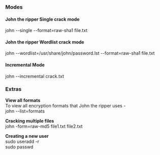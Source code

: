 ### Modes

#### John the ripper Single crack mode
john --single --format=raw-sha1 file.txt

#### John the ripper Wordlist crack mode
john --wordlist=/usr/share/john/password.lst --format=raw-sha1 file.txt

#### Incremental Mode
john --incremental crack.txt

  
### Extras
  
**View all formats**  
To view all encryption formats that John the ripper uses -  
john --list=formats  

**Cracking multiple files**  
john -form=raw-md5 file1.txt file2.txt

**Creating a new user**  
sudo useradd -r <name>  
sudo passwd <name>

